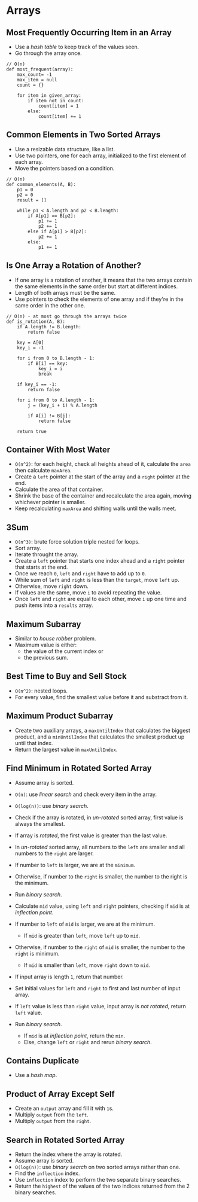 # Arrays

## Most Frequently Occurring Item in an Array

* Use a *hash table* to keep track of the values seen.
* Go through the array once.

```
// O(n)
def most_frequent(array):
    max_count= -1
    max_item = null
    count = {}

    for item in given_array:
        if item not in count:
            count[item] = 1
        else:
            count[item] += 1
```

## Common Elements in Two Sorted Arrays

* Use a resizable data structure, like a list.
* Use two pointers, one for each array, initialized to the first element of each
  array.
* Move the pointers based on a condition.

```
// O(n)
def common_elements(A, B):
    p1 = 0
    p2 = 0
    result = []

    while p1 < A.length and p2 < B.length:
        if A[p1] == B[p2]:
            p1 += 1
            p2 += 1
        else if A[p1] > B[p2]:
            p2 += 1
        else:
            p1 += 1
```

## Is One Array a Rotation of Another?

* If one array is a rotation of another, it means that the two arrays contain
  the same elements in the same order but start at different indices.
* Length of both arrays must be the same.
* Use pointers to check the elements of one array and if they're in the same
  order in the other one.

```
// O(n) - at most go through the arrays twice
def is_rotation(A, B):
    if A.length != B.length:
        return false

    key = A[0]
    key_i = -1

    for i from 0 to B.length - 1:
        if B[i] == key:
            key_i = i
            break

    if key_i == -1:
        return false

    for i from 0 to A.length - 1:
        j = (key_i + i) % A.length

        if A[i] != B[j]:
            return false

    return true
```

## Container With Most Water

* `O(n^2)`: for each height, check all heights ahead of it, calculate the `area` then calculate `maxArea`.
* Create a `left` pointer at the start of the array and a `right` pointer at the end.
* Calculate the area of that container.
* Shrink the base of the container and recalculate the area again, moving whichever pointer is smaller.
* Keep recalculating `maxArea` and shifting walls until the walls meet.

## 3Sum

* `O(n^3)`: brute force solution triple nested for loops.
* Sort array.
* Iterate throught the array.
* Create a `left` pointer that starts one index ahead and a `right` pointer that starts at the end.
* Once we reach `0`, `left` and `right` have to add up to `0`.
* While sum of `left` and `right` is less than the `target`, move `left` up.
* Otherwise, move `right` down.
* If values are the same, move `i` to avoid repeating the value.
* Once `left` and `right` are equal to each other, move `i` up one time and push items into a `results` array.

## Maximum Subarray

* Similar to *house robber* problem.
* Maximum value is either:
  * the value of the current index or
  * the previous sum.

## Best Time to Buy and Sell Stock

* `O(n^2)`: nested loops.
* For every value, find the smallest value before it and substract from it.

## Maximum Product Subarray

* Create two auxiliary arrays, a `maxUntilIndex` that calculates the biggest product, and a `minUntilIndex` that calculates the smallest product up until that index.
* Return the largest value in `maxUntilIndex`.

## Find Minimum in Rotated Sorted Array

* Assume array is sorted.
* `O(n)`: use *linear search* and check every item in the array.
* `O(log(n))`: use *binary search*.
* Check if the array is rotated, in *un-rotated* sorted array, first value is always the smallest.
* If array is *rotated*, the first value is greater than the last value.
* In *un-rotated* sorted array, all numbers to the `left` are smaller and all numbers to the `right` are larger.
* If number to `left` is larger, we are at the `minimum`.
* Otherwise, if number to the `right` is smaller, the number to the right is the minimum.
* Run *binary search*.
* Calculate `mid` value, using `left` and `right` pointers, checking if `mid` is at *inflection point*.
* If number to `left` of `mid` is larger, we are at the minimum.
  * If `mid` is greater than `left`, move `left` up to `mid`.
* Otherwise, if number to the `right` of `mid` is smaller, the number to the `right` is minimum.
  * If `mid` is smaller than `left`, move `right` down to `mid`.

* If input array is length `1`, return that number.
* Set initial values for `left` and `right` to first and last number of input array.
* If `left` value is less than `right` value, input array is *not rotated*, return `left` value.
* Run *binary search*.
  * If `mid` is at *inflection point*, return the `min`.
  * Else, change `left` or `right` and rerun *binary search*.

## Contains Duplicate

* Use a *hash map*.

## Product of Array Except Self

* Create an `output` array and fill it with `1`s.
* Multiply `output` from the `left`.
* Multiply `output` from the `right`.

## Search in Rotated Sorted Array

* Return the index where the array is rotated.
* Assume array is sorted.
* `O(log(n))`: use *binary search* on two sorted arrays rather than one.
* Find the `inflection` index.
* Use `inflection` index to perform the two separate binary searches.
* Return the `highest` of the values of the two indices returned from the 2 binary searches.
